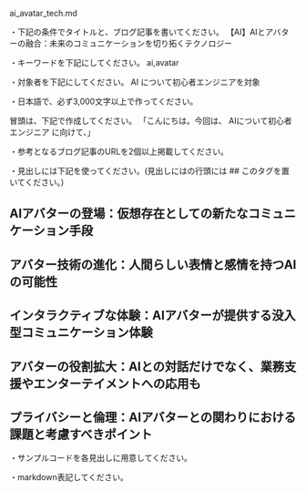 ai_avatar_tech.md

・下記の条件でタイトルと、ブログ記事を書いてください。
【AI】AIとアバターの融合：未来のコミュニケーションを切り拓くテクノロジー

・キーワードを下記にしてください。
ai,avatar

・対象者を下記にしてください。
  AI について初心者エンジニアを対象


・日本語で、必ず3,000文字以上で作ってください。

冒頭は、下記で作成してください。
「こんにちは。今回は、
AIについて初心者エンジニア
に向けて、」

・参考となるブログ記事のURLを2個以上掲載してください。

・見出しには下記を使ってください。(見出しにはの行頭には ## このタグを置いてください。)
## AIアバターの登場：仮想存在としての新たなコミュニケーション手段
## アバター技術の進化：人間らしい表情と感情を持つAIの可能性
## インタラクティブな体験：AIアバターが提供する没入型コミュニケーション体験
## アバターの役割拡大：AIとの対話だけでなく、業務支援やエンターテイメントへの応用も
## プライバシーと倫理：AIアバターとの関わりにおける課題と考慮すべきポイント

・サンプルコードを各見出しに用意してください。

・markdown表記してください。


